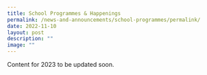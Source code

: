 ```yaml
---
title: School Programmes & Happenings
permalink: /news-and-announcements/school-programmes/permalink/
date: 2022-11-10
layout: post
description: ""
image: ""
---
```

Content for 2023 to be updated soon.